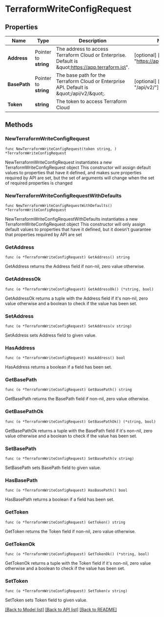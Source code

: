 # TerraformWriteConfigRequest

## Properties

Name | Type | Description | Notes
------------ | ------------- | ------------- | -------------
**Address** | Pointer to **string** | The address to access Terraform Cloud or Enterprise. Default is \&quot;https://app.terraform.io\&quot;. | [optional] [default to "https://app.terraform.io"]
**BasePath** | Pointer to **string** | The base path for the Terraform Cloud or Enterprise API. Default is \&quot;/api/v2/\&quot;. | [optional] [default to "/api/v2/"]
**Token** | **string** | The token to access Terraform Cloud | 

## Methods

### NewTerraformWriteConfigRequest

`func NewTerraformWriteConfigRequest(token string, ) *TerraformWriteConfigRequest`

NewTerraformWriteConfigRequest instantiates a new TerraformWriteConfigRequest object
This constructor will assign default values to properties that have it defined,
and makes sure properties required by API are set, but the set of arguments
will change when the set of required properties is changed

### NewTerraformWriteConfigRequestWithDefaults

`func NewTerraformWriteConfigRequestWithDefaults() *TerraformWriteConfigRequest`

NewTerraformWriteConfigRequestWithDefaults instantiates a new TerraformWriteConfigRequest object
This constructor will only assign default values to properties that have it defined,
but it doesn't guarantee that properties required by API are set

### GetAddress

`func (o *TerraformWriteConfigRequest) GetAddress() string`

GetAddress returns the Address field if non-nil, zero value otherwise.

### GetAddressOk

`func (o *TerraformWriteConfigRequest) GetAddressOk() (*string, bool)`

GetAddressOk returns a tuple with the Address field if it's non-nil, zero value otherwise
and a boolean to check if the value has been set.

### SetAddress

`func (o *TerraformWriteConfigRequest) SetAddress(v string)`

SetAddress sets Address field to given value.

### HasAddress

`func (o *TerraformWriteConfigRequest) HasAddress() bool`

HasAddress returns a boolean if a field has been set.

### GetBasePath

`func (o *TerraformWriteConfigRequest) GetBasePath() string`

GetBasePath returns the BasePath field if non-nil, zero value otherwise.

### GetBasePathOk

`func (o *TerraformWriteConfigRequest) GetBasePathOk() (*string, bool)`

GetBasePathOk returns a tuple with the BasePath field if it's non-nil, zero value otherwise
and a boolean to check if the value has been set.

### SetBasePath

`func (o *TerraformWriteConfigRequest) SetBasePath(v string)`

SetBasePath sets BasePath field to given value.

### HasBasePath

`func (o *TerraformWriteConfigRequest) HasBasePath() bool`

HasBasePath returns a boolean if a field has been set.

### GetToken

`func (o *TerraformWriteConfigRequest) GetToken() string`

GetToken returns the Token field if non-nil, zero value otherwise.

### GetTokenOk

`func (o *TerraformWriteConfigRequest) GetTokenOk() (*string, bool)`

GetTokenOk returns a tuple with the Token field if it's non-nil, zero value otherwise
and a boolean to check if the value has been set.

### SetToken

`func (o *TerraformWriteConfigRequest) SetToken(v string)`

SetToken sets Token field to given value.



[[Back to Model list]](../README.md#documentation-for-models) [[Back to API list]](../README.md#documentation-for-api-endpoints) [[Back to README]](../README.md)


